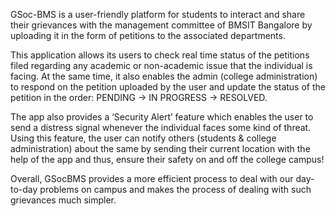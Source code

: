 GSoc-BMS is a user-friendly platform for students to interact and share their
grievances with the management committee of BMSIT Bangalore by uploading it in
the form of petitions to the associated departments.

This application allows its users to check real time status of the petitions filed
regarding any academic or non-academic issue that the individual is facing. At the
same time, it also enables the admin (college administration) to respond on the
petition uploaded by the user and update the status of the petition in the order:
PENDING -> IN PROGRESS -> RESOLVED.

The app also provides a ‘Security Alert’ feature which enables the user to send a
distress signal whenever the individual faces some kind of threat. Using this
feature, the user can notify others (students & college administration) about the
same by sending their current location with the help of the app and thus, ensure
their safety on and off the college campus!

Overall, GSocBMS provides a more efficient process to deal with our day-to-day
problems on campus and makes the process of dealing with such grievances much
simpler.
